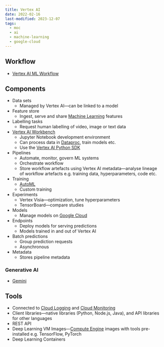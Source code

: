 ```yaml
---
title: Vertex AI
date: 2022-02-16
last-modified: 2023-12-07
tags:
  - moc
  - ai
  - machine-learning
  - google-cloud
---
```


## Workflow

- [Vertex AI ML Workflow](notes/Vertex%20AI%20ML%20Workflow.md)

## Components

- Data sets
	- Managed by Vertex AI—can be linked to a model
- Feature store
	- Ingest, serve and share [Machine Learning](Machine%20Learning.md) features
- Labelling tasks
	- Request human labelling of video, image or text data
- [Vertex AI Workbench](notes/Vertex%20AI%20Workbench.md)
	- Jupyter Notebook development environment
	- Can process data in [Dataproc](notes/Dataproc.md), train models etc.
	- Use the [Vertex AI Python SDK](Vertex%20AI%20Python%20SDK.md)
- Pipelines
	- Automate, monitor, govern ML systems
	- Orchestrate workflow
	- Store workflow artefacts using Vertex AI metadata—analyse lineage of workflow artefacts e.g. training data, hyperparameters, code etc.
- Training
	- [AutoML](notes/AutoML.md)
	- Custom training
- Experiments
	- Vertex Visia—optimization, tune hyperparameters
	- TensorBoard—compare studies
- Models
	- Manage models on [Google Cloud](Google%20Cloud.md)
- Endpoints
	- Deploy models for serving predictions
	- Models trained in and out of Vertex AI
- Batch predictions
	- Group prediction requests
	- Asynchronous
- Metadata
	- Stores pipeline metadata

### Generative AI

- [Gemini](notes/Gemini.md)

## Tools

- Connected to [Cloud Logging](notes/Cloud%20Logging.md) and [Cloud Monitoring](notes/Cloud%20Monitoring.md)
- Client libraries—native libraries (Python, Node.js, Java), and API libraries for other languages
- REST API
- Deep Learning VM Images—[Compute Engine](notes/Compute%20Engine.md) images with tools pre-installed e.g. TensorFlow, PyTorch
- Deep Learning Containers